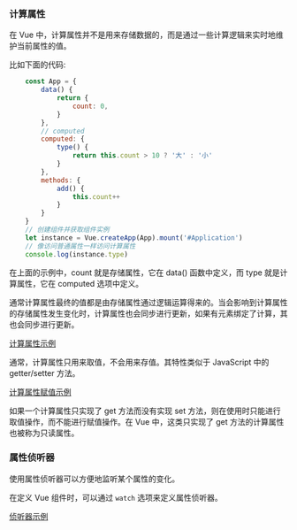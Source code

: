 
### 计算属性

在 Vue 中，计算属性并不是用来存储数据的，而是通过一些计算逻辑来实时地维护当前属性的值。

比如下面的代码:
```js
    const App = {
        data() {
            return {
                count: 0,
            }
        },
        // computed
        computed: {
            type() {
                return this.count > 10 ? '大' : '小'
            }
        },
        methods: {
            add() {
                this.count++
            }
        }
    }
    // 创建组件并获取组件实例
    let instance = Vue.createApp(App).mount('#Application')
    // 像访问普通属性一样访问计算属性
    console.log(instance.type)
```
在上面的示例中，count 就是存储属性，它在 data() 函数中定义，而 type 就是计算属性，它在 computed 选项中定义。

通常计算属性最终的值都是由存储属性通过逻辑运算得来的。当会影响到计算属性的存储属性发生变化时，计算属性也会同步进行更新，如果有元素绑定了计算，其也会同步进行更新。

[计算属性示例](t/01_computed.html)

通常，计算属性只用来取值，不会用来存值。其特性类似于 JavaScript 中的 getter/setter 方法。

[计算属性赋值示例](t/01_setter.html)

如果一个计算属性只实现了 get 方法而没有实现 set 方法，则在使用时只能进行取值操作，而不能进行赋值操作。在 Vue 中，这类只实现了 get 方法的计算属性也被称为只读属性。


### 属性侦听器

使用属性侦听器可以方便地监听某个属性的变化。

在定义 Vue 组件时，可以通过 `watch` 选项来定义属性侦听器。

[侦听器示例](t/01_watch.html)
